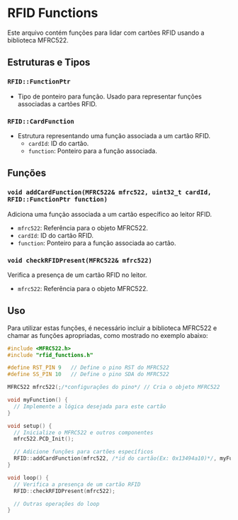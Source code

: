 # RFID Functions

Este arquivo contém funções para lidar com cartões RFID usando a biblioteca MFRC522.

## Estruturas e Tipos

### `RFID::FunctionPtr`

- Tipo de ponteiro para função. Usado para representar funções associadas a cartões RFID.

### `RFID::CardFunction`

- Estrutura representando uma função associada a um cartão RFID.
  - `cardId`: ID do cartão.
  - `function`: Ponteiro para a função associada.

## Funções

### `void addCardFunction(MFRC522& mfrc522, uint32_t cardId, RFID::FunctionPtr function)`

Adiciona uma função associada a um cartão específico ao leitor RFID.

- `mfrc522`: Referência para o objeto MFRC522.
- `cardId`: ID do cartão RFID.
- `function`: Ponteiro para a função associada ao cartão.

### `void checkRFIDPresent(MFRC522& mfrc522)`

Verifica a presença de um cartão RFID no leitor.

- `mfrc522`: Referência para o objeto MFRC522.

## Uso

Para utilizar estas funções, é necessário incluir a biblioteca MFRC522 e chamar as funções apropriadas, como mostrado no exemplo abaixo:

```cpp
#include <MFRC522.h>
#include "rfid_functions.h"

#define RST_PIN 9   // Define o pino RST do MFRC522
#define SS_PIN 10   // Define o pino SDA do MFRC522

MFRC522 mfrc522(;/*configurações do pino*/ // Cria o objeto MFRC522

void myFunction() {
  // Implemente a lógica desejada para este cartão
}

void setup() {
  // Inicialize o MFRC522 e outros componentes
  mfrc522.PCD_Init();

  // Adicione funções para cartões específicos
  RFID::addCardFunction(mfrc522, /*id do cartão(Ex: 0x13494a10)*/, myFunction);
}

void loop() {
  // Verifica a presença de um cartão RFID
  RFID::checkRFIDPresent(mfrc522);

  // Outras operações do loop
}
